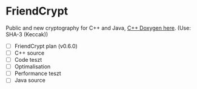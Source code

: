 # FriendCrypt
Public and new cryptography for C++ and Java, [C++ Doxygen here](https://onlinewolf.github.io/friendcrypt/cpp/doxygen/html/index.html). (Use: SHA-3 (Keccak))
- [ ] FriendCrypt plan (v0.6.0)
- [ ] C++ source
- [ ] Code teszt
- [ ] Optimalisation
- [ ] Performance teszt
- [ ] Java source
